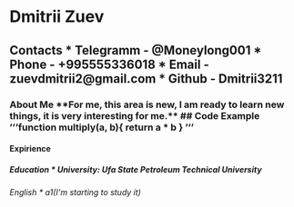 <h1> Dmitrii Zuev
<h2> Contacts
* Telegramm - @Moneylong001
* Phone - +995555336018
* Email - zuevdmitrii2@gmail.com
* Github - Dmitrii3211
<h3> About Me
**For me, this area is new, I am ready to learn new things, it is very interesting for me.**
## Code Example
’’’function multiply(a, b){
return a * b
}
’’’
<h4> Expirience
<h5> Education
* University: Ufa State Petroleum Technical University
<h6> English
* a1(I'm starting to study it)